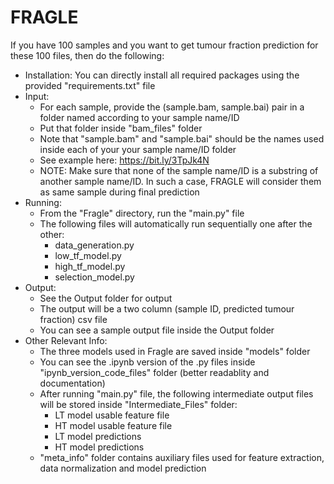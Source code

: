 # FRAGLE
If you have 100 samples and you want to get tumour fraction prediction for these 100 files, then do the following:
- Installation: You can directly install all required packages using the provided "requirements.txt" file
- Input:
    - For each sample, provide the (sample.bam, sample.bai) pair in a folder named according to your sample name/ID
    - Put that folder inside "bam_files" folder
    - Note that "sample.bam" and "sample.bai" should be the names used inside each of your your sample name/ID folder
    - See example here: https://bit.ly/3TpJk4N
    - NOTE: Make sure that none of the sample name/ID is a substring of another sample name/ID. In such a case, FRAGLE will consider them as same sample during final prediction
- Running:
    - From the "Fragle" directory, run the "main.py" file
    - The following files will automatically run sequentially one after the other:
        - data_generation.py
        - low_tf_model.py
        - high_tf_model.py
        - selection_model.py
- Output:
    - See the Output folder for output
    - The output will be a two column (sample ID, predicted tumour fraction) csv file
    - You can see a sample output file inside the Output folder
- Other Relevant Info:
    - The three models used in Fragle are saved inside "models" folder
    - You can see the .ipynb version of the .py files inside "ipynb_version_code_files" folder (better readablity and documentation)
    - After running "main.py" file, the following intermediate output files will be stored inside "Intermediate_Files" folder:
        - LT model usable feature file
        - HT model usable feature file
        - LT model predictions
        - HT model predictions
    - "meta_info" folder contains auxiliary files used for feature extraction, data normalization and model prediction
